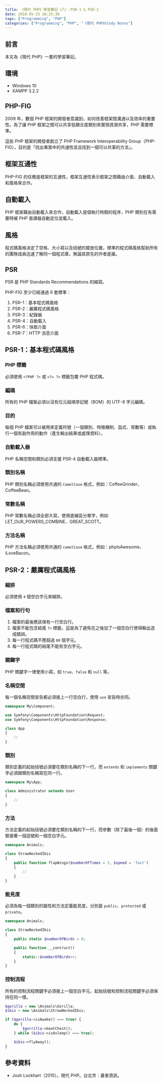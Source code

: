 ```yaml
---
title: 《現代 PHP》學習筆記（八）：PSR-1 & PSR-2
date: 2018-05-25 10:25:30
tags: ["Programming", "PHP"]
categories: ["Programming", "PHP", "《現代 PHP》Study Notes"]
---
```


## 前言

本文為《現代 PHP》一書的學習筆記。

## 環境

- Windows 10
- XAMPP 3.2.2

## PHP-FIG

2009 年，數個 PHP 框架的開發者意識到，如何改善框架間溝通以及效率的重要性。為了讓 PHP 框架之間可以共享低耦合度類別來實現資源共享，PHP 需要標準。

這些 PHP 框架的開發者創立了 PHP Framework Interoperability Group（PHP-FIG），目的是「找出專案中的共通性並且找到一個可以共事的方法」。

## 框架互通性

PHP-FIG 的任務是框架的互通性，框架互通性表示框架之間藉由介面、自動載入和風格來合作。

## 自動載入

PHP 框架藉由自動載入來合作，自動載入是個執行時期的程序，PHP 類別在有需要時被 PHP 直譯器自動定位並載入。

## 風格

程式碼風格決定了空格、大小寫以及括號的擺放位置，標準的程式碼風格幫助所有的團隊成員迅速了解同一個程式庫，無論其原先的作者是誰。

## PSR

PSR 是 PHP Standards Recommendations 的縮寫。

PHP-FIG 至少已經通過 6 套標準：

1. PSR-1：基本程式碼風格
2. PSR-2：嚴厲程式碼風格
3. PSR-3：紀錄器
4. PSR-4：自動載入
5. PSR-6：快取介面
6. PSR-7：HTTP 消息介面

## PSR-1：基本程式碼風格

### PHP 標籤

必須使用 `<?PHP ?>` 或 `<?= ?>` 標籤包覆 PHP 程式碼。

### 編碼

所有的 PHP 檔案必須以沒有位元組順序記號（BOM）的 UTF-8 字元編碼。

### 目的

每個 PHP 檔案可以被用來定義符號（一個類別、特徵機制、函式、常數等）或執行一個有副作用的動作（產生輸出結果或處理資料）。

### 自動載入器

PHP 名稱空間和類別必須支援 PSR-4 自動載入器標準。

### 類別名稱

PHP 類別名稱必須使用共通的 `CamelCase` 格式，例如：CoffeeGrinder、CoffeeBean。

### 常數名稱

PHP 常數名稱必須全部大寫，使用底線區分單字，例如 LET_OUR_POWERS_COMBINE、GREAT_SCOTT。

### 方法名稱

PHP 方法名稱必須使用共通的 `camelCase` 格式，例如：phpIsAwesome、iLoveBacon。

## PSR-2：嚴厲程式碼風格

### 縮排

必須使用 `4` 個空白字元來縮排。

### 檔案和行句

1. 檔案的最後應該保有一行空白行。
2. 檔案不能包含結尾 `?>` 標籤，這是為了避免在之後加了一個空白行使得輸出造成錯誤。
3. 每一行程式碼不應超過 `80` 個字元。
4. 每一行程式碼的結尾不能有空白字元。

### 關鍵字

PHP 關鍵字一律使用小寫，如 `true`、`false` 和 `null` 等。

### 名稱空間

每一個名稱空間宣告都必須接上一行空白行，使用 `use` 宣告時亦同。

```php
namespace My\Component;

use Symfony\Components\HttpFoundation\Request;
use Symfony\Components\HttpFoundation\Response;

class App
{
    //
}
```

### 類別

類別定義的起始括號必須要在類別名稱的下一行，而 `extends` 和 `implements` 關鍵字必須跟類別名稱寫在同一行。

```php
namespace My\App;

class Administrator extends User
{
    //
}
```

### 方法

方法定義的起始括號必須要在類別名稱的下一行，而參數（除了最後一個）的後面緊接著一個逗號和一個空白字元。

```php
namespace Animals;

class StrawNeckedIbis
{
    public function flapWings($numberOfTimes = 3, $speed = 'fast')
    {
        //
    }
}
```

### 能見度

必須為每一個類別的屬性和方法定義能見度，分別是 `public`、`protected` 或 `private`。

```php
namespace Animals;

class StrawNeckedIbis
{
    public static $numberOfBirds = 0;

    public function __contruct()
    {
        static::$numberOfBirds++;
    }
}
```

### 控制流程

所有的控制流程關鍵字必須接上一個空白字元，起始括號和控制流程關鍵字必須保持在同一樣。

```php
$gorilla = new \Animals\Gorilla;
$ibis = new \Animals\StrawNeckedIbis;

if ($gorilla->isAwake() === true) {
    do {
        $gorrilla->beatChest();
    } while ($ibis->isAsleep() === true);

    $ibis->flyAway();
}
```

## 參考資料

- Josh Lockhart（2015）。現代 PHP。台北市：碁峯資訊。
